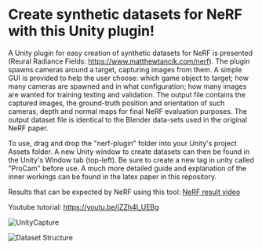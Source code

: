 # Create synthetic datasets for NeRF with this Unity plugin!

A Unity plugin for easy creation of synthetic datasets for NeRF is presented (Reural Radiance Fields: https://www.matthewtancik.com/nerf). The plugin spawns cameras around a target, capturing images from them. A simple GUI is provided to help the user choose: which game object to target; how many cameras are spawned and in what configuration; how many images are wanted for training testing and validation. The output file contains the captured images, the ground-truth position and orientation of such cameras, depth and normal maps for final NeRF evaluation purposes. The output dataset file is identical to the Blender data-sets used in the original NeRF paper. 

To use, drag and drop the "nerf-plugin" folder into your Unity's project Assets folder. A new Unity window to create datasets can then be found in the Unity's Window tab (top-left). Be sure to create a new tag in unity called "ProCam" before use. A much more detailed guide and explanation of the inner workings can be found in the latex paper in this repository. 

Results that can be expected by NeRF using this tool: [NeRF result video](https://user-images.githubusercontent.com/32450751/134493567-9afd8f72-4be1-47af-a3c8-c2239ce79641.mp4)

Youtube tutorial: https://youtu.be/iZZh4I_UEBg

![UnityCapture](https://user-images.githubusercontent.com/32450751/148696613-df457232-7c66-43be-a7bb-fe1f0ea95f48.png)

![Dataset Structure](https://user-images.githubusercontent.com/32450751/148696633-4c8b630e-e9a4-4aec-937e-7df52003a325.png)


